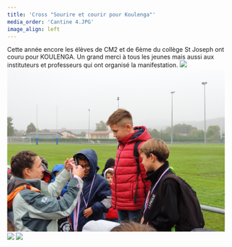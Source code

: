 ```yaml
---
title: 'Cross "Sourire et courir pour Koulenga"'
media_order: 'Cantine 4.JPG'
image_align: left
---
```


Cette année encore les élèves de CM2 et de 6ème du collège St Joseph ont couru pour KOULENGA.
Un grand merci à tous les jeunes mais aussi aux instituteurs et professeurs qui ont organisé la manifestation.
![](DSCN7440.JPG
)![](DSCN7441.JPG
)![](DSCN7442.JPG)
![](DSCN7443.JPG)